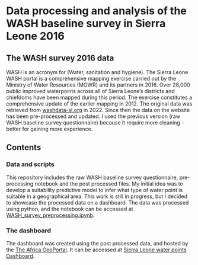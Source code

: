 # Data processing and analysis of the WASH baseline survey in Sierra Leone 2016

## The WASH survey 2016 data
WASH is an acronym for (Water, sanitation and hygiene). The Sierra Leone WASH portal is a comprehensive mapping exercise carried out by the Ministry of Water Resources (MOWR) and its partners in 2016. Over 28,000 public improved waterpoints across all of Sierra Leone’s districts and chiefdoms have been mapped during this period. The exercise constitutes a comprehensive update of the earlier mapping in 2012.
The original data was retrieved from [washdata-sl.org](https://washdata-sl.org/wash-data/) in 2022. Since then the data on the website has been pre-processed and updated. I used the previous version (raw WASH baseline survey questionnaire) because it require more cleaning - better for gaining more experience.

## Contents
### Data and scripts
This repository includes the raw WASH baseline survey questionnaire,  pre-processing notebook and the post processed files. My initial idea was to develop a suitability predictive model to infer what type of water point is suitable in a geographical area. This work is still in progress, but I decided to showcase the processed data on a dashboard.
The data was processed using python, and the notebook can be accessed at [WASH_survey_preprocessing.ipynb](https://github.com/Madaar49/WASH-survey-Data-Analysis-needs-assessment-/blob/main/WASH_survey_preprocessing.ipynb).

### The dashboard
The dashboard was created using the post processed data, and hosted by the [The Africa GeoPortal](https://www.africageoportal.com). It can be accessed at [Sierra Leone water points Dashboard](https://africageoportal.maps.arcgis.com/apps/dashboards/912c78bb3e644e31a9976f847a4fd51a).
